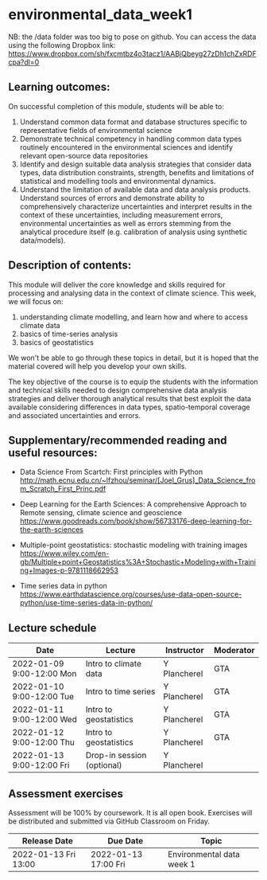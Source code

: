 # environmental_data_week1

NB: the /data folder was too big to pose on github. You can access the data using the following Dropbox link: 
https://www.dropbox.com/sh/fxcmtbz4o3tacz1/AABjQbeyg27zDh1chZxRDFcpa?dl=0


## Learning outcomes:

On successful completion of this module, students will be able to:
1.	Understand common data format and database structures specific to representative fields of environmental science 
2.	Demonstrate technical competency in handling common data types routinely encountered in the environmental sciences and identify relevant open-source data repositories
3.	Identify and design suitable data analysis strategies that consider data types, data distribution constraints, strength, benefits and limitations of statistical and modelling tools and environmental dynamics.
4.	Understand the limitation of available data and data analysis products. Understand sources of errors and demonstrate ability to comprehensively characterize uncertainties and interpret results in the context of these uncertainties, including measurement errors, environmental uncertainties as well as errors stemming from the analytical procedure itself (e.g. calibration of analysis using synthetic data/models). 

## Description of contents:

This module will deliver the core knowledge and skills required for processing and analysing data in the context of climate science. 
This week, we will focus on: 
1. understanding climate modelling, and learn how and where to access climate data
2. basics of time-series analysis
3. basics of geostatistics

We won't be able to go through these topics in detail, but it is hoped that the material covered will help you develop your own skills. 

The key objective of the course is to equip the students with the information and technical skills needed to design comprehensive data analysis strategies and deliver thorough analytical results that best exploit the data available considering differences in data types, spatio-temporal coverage and associated uncertainties and errors.  

## Supplementary/recommended reading and useful resources:
* Data Science From Scartch: First principles with Python
http://math.ecnu.edu.cn/~lfzhou/seminar/[Joel_Grus]_Data_Science_from_Scratch_First_Princ.pdf

* Deep Learning for the Earth Sciences: A comprehensive Approach to Remote sensing, climate science and geoscience
https://www.goodreads.com/book/show/56733176-deep-learning-for-the-earth-sciences

* Multiple-point geostatistics: stochastic modeling with training images
https://www.wiley.com/en-gb/Multiple+point+Geostatistics%3A+Stochastic+Modeling+with+Training+Images-p-9781118662953

* Time series data in python
https://www.earthdatascience.org/courses/use-data-open-source-python/use-time-series-data-in-python/



## Lecture schedule

|Date                      | Lecture                             |Instructor  |Moderator   |
|--------------------------|-------------------------------------|------------|------------|
|2022-01-09 9:00-12:00 Mon | Intro to climate data     | Y Plancherel        | GTA         |
|2022-01-10 9:00-12:00 Tue | Intro to time series      | Y Plancherel        | GTA         |
|2022-01-11 9:00-12:00 Wed | Intro to geostatistics    | Y Plancherel        | GTA         |
|2022-01-12 9:00-12:00 Thu | Intro to geostatistics    | Y Plancherel        | GTA         |
|2022-01-13 9:00-12:00 Fri | Drop-in session (optional)| Y Plancherel        |             |

## Assessment exercises
Assessment will be 100% by coursework. It is all open book. 
Exercises will be distributed and submitted via GitHub Classroom on Friday. 

|Release Date         | Due Date            | Topic                             |
|---------------------|---------------------|-----------------------------------|
|2022-01-13 Fri 13:00 | 2022-01-13 17:00 Fri| Environmental data week 1         |

